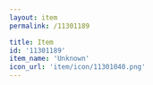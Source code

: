 ```yaml
---
layout: item
permalink: /11301189

title: Item
id: '11301189'
item_name: 'Unknown'
icon_url: 'item/icon/11301040.png'
---
```

